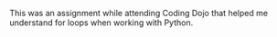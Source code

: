 This was an assignment while attending Coding Dojo that helped me understand for loops when working with Python.
